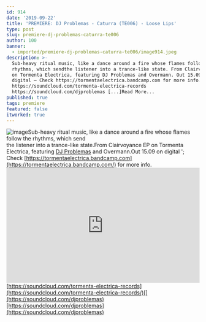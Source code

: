 ```yaml
---
id: 914
date: '2019-09-22'
title: 'PREMIERE: DJ Problemas - Caturra (TE006) - Loose Lips'
type: post
slug: premiere-dj-problemas-caturra-te006
author: 100
banner:
  - imported/premiere-dj-problemas-caturra-te006/image914.jpeg
description: >-
  Sub-heavy ritual music, like a dance around a fire whose flames follow the
  rhythms, which sendthe listener into a trance-like state. From Clairvoyance EP
  on Tormenta Electrica, featuring DJ Problemas and Overmann. Out 15.09 on
  digital – Check https://tormentaelectrica.bandcamp.com for more info.
  https://soundcloud.com/tormenta-electrica-records
  https://soundcloud.com/djproblemas [...]Read More...
published: true
tags: premiere
featured: false
itworked: true
---
```

![image](../imported/premiere-dj-problemas-caturra-te006/image914.jpeg)Sub-heavy ritual music, like a dance around a fire whose flames follow the rhythms, which send  
the listener into a trance-like state.From Clairvoyance EP on Tormenta Electrica, featuring [DJ Problemas](https://djproblemas.bandcamp.com/) and Overmann.Out 15.09 on digital '; Check [](https://tormentaelectrica.bandcamp.com/)[https://tormentaelectrica.bandcamp.com](https://tormentaelectrica.bandcamp.com/) for more info.<iframe width='100%' height='300' scrolling='no' frameborder='no' allow='autoplay' src='https://w.soundcloud.com/player/?url=https%3A//api.soundcloud.com/tracks/678982533&color=%23ff5500&auto_play=false&hide_related=false&show_comments=true&show_user=true&show_reposts=false&show_teaser=true'></iframe>[](https://soundcloud.com/tormenta-electrica-records/)[https://soundcloud.com/tormenta-electrica-records](https://soundcloud.com/tormenta-electrica-records/)[](https://soundcloud.com/djproblemas)[https://soundcloud.com/djproblemas](https://soundcloud.com/djproblemas)